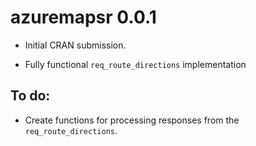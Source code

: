 # azuremapsr 0.0.1

* Initial CRAN submission.

* Fully functional `req_route_directions` implementation


## To do:

- Create functions for processing responses from the `req_route_directions`.
